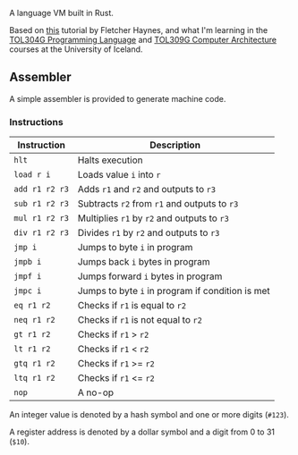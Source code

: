 A language VM built in Rust.

Based on [this](https://blog.subnetzero.io/post/building-language-vm-part-00/) tutorial by Fletcher Haynes, and what I'm learning in the [TOL304G Programming Language](https://ugla.hi.is/kennsluskra/index.php?tab=nam&chapter=namskeid&id=08713320196&namskra=0) and [TOL309G Computer Architecture](https://ugla.hi.is/kennsluskra/index.php?tab=nam&chapter=namskeid&id=70973020196&namskra=0) courses at the University of Iceland.


## Assembler

A simple assembler is provided to generate machine code.

### Instructions

| Instruction      | Description                                      |
|-                 |-                                                 |
| `hlt`            | Halts execution                                  |
| `load r i`       | Loads value `i` into `r`                         |
| `add r1 r2 r3`   | Adds `r1` and `r2` and outputs to `r3`           |
| `sub r1 r2 r3`   | Subtracts `r2` from `r1` and outputs to `r3`     |
| `mul r1 r2 r3`   | Multiplies `r1` by `r2` and outputs to `r3`      |
| `div r1 r2 r3`   | Divides `r1` by `r2` and outputs to `r3`         |
| `jmp i`          | Jumps to byte `i` in program                     |
| `jmpb i`         | Jumps back `i` bytes in program                  |
| `jmpf i`         | Jumps forward `i` bytes in program               |
| `jmpc i`         | Jumps to byte `i` in program if condition is met |
| `eq r1 r2`       | Checks if `r1` is equal to `r2`                  |
| `neq r1 r2`      | Checks if `r1` is not equal to `r2`              |
| `gt r1 r2`       | Checks if `r1` > `r2`                            |
| `lt r1 r2`       | Checks if `r1` < `r2`                            |
| `gtq r1 r2`      | Checks if `r1` >= `r2`                           |
| `ltq r1 r2`      | Checks if `r1` <= `r2`                           |
| `nop`            | A no-op                                          |

An integer value is denoted by a hash symbol and one or more digits (`#123`).

A register address is denoted by a dollar symbol and a digit from 0 to 31 (`$10`).

